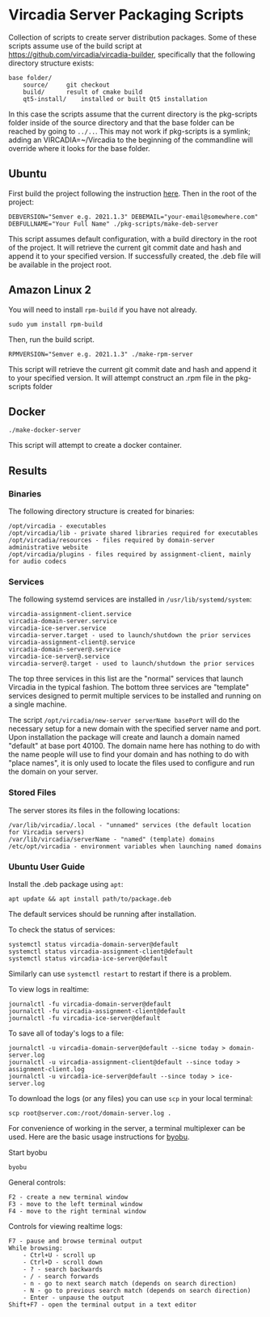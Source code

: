 # Vircadia Server Packaging Scripts

Collection of scripts to create server distribution packages. Some of these scripts assume
use of the build script at https://github.com/vircadia/vircadia-builder, specifically that
the following directory structure exists:

```
base folder/
	source/		git checkout
	build/		result of cmake build
	qt5-install/	installed or built Qt5 installation
```

In this case the scripts assume that the current directory is the pkg-scripts folder inside of the source directory
and that the base folder can be reached by going to `../..`. This may not work if pkg-scripts is a symlink; adding an VIRCADIA=~/Vircadia to the beginning of the commandline will override where it looks for the base folder.

## Ubuntu
First build the project following the instruction [here](../BUILD_LINUX.md).
Then in the root of the project:
```
DEBVERSION="Semver e.g. 2021.1.3" DEBEMAIL="your-email@somewhere.com" DEBFULLNAME="Your Full Name" ./pkg-scripts/make-deb-server
```
This script assumes default configuration, with a build directory in the root of the project.
It will retrieve the current git commit date and hash and append it to your specified version. If successfully created, the .deb file will be available in the project root.

## Amazon Linux 2

You will need to install `rpm-build` if you have not already.
```
sudo yum install rpm-build
```
Then, run the build script.
```
RPMVERSION="Semver e.g. 2021.1.3" ./make-rpm-server
```

This script will retrieve the current git commit date and hash and append it to your specified version.
It will attempt construct an .rpm file in the pkg-scripts folder

## Docker
```
./make-docker-server
```

This script will attempt to create a docker container.

## Results

### Binaries

The following directory structure is created for binaries:
```
/opt/vircadia - executables
/opt/vircadia/lib - private shared libraries required for executables
/opt/vircadia/resources - files required by domain-server administrative website
/opt/vircadia/plugins - files required by assignment-client, mainly for audio codecs
```

### Services

The following systemd services are installed in `/usr/lib/systemd/system`:
```
vircadia-assignment-client.service
vircadia-domain-server.service
vircadia-ice-server.service
vircadia-server.target - used to launch/shutdown the prior services
vircadia-assignment-client@.service
vircadia-domain-server@.service
vircadia-ice-server@.service
vircadia-server@.target - used to launch/shutdown the prior services
```

The top three services in this list are the "normal" services that launch Vircadia
in the typical fashion. The bottom three services are "template" services designed
to permit multiple services to be installed and running on a single machine.

The script `/opt/vircadia/new-server serverName basePort` will do the necessary
setup for a new domain with the specified server name and port. Upon installation
the package will create and launch a domain named "default" at base port 40100.
The domain name here has nothing to do with the name people will use to find your
domain and has nothing to do with "place names", it is only used to locate the files
used to configure and run the domain on your server.

### Stored Files

The server stores its files in the following locations:
```
/var/lib/vircadia/.local - "unnamed" services (the default location for Vircadia servers)
/var/lib/vircadia/serverName - "named" (template) domains
/etc/opt/vircadia - environment variables when launching named domains
```

### Ubuntu User Guide

Install the .deb package using `apt`:

```
apt update && apt install path/to/package.deb
```

The default services should be running after installation.

To check the status of services:
```
systemctl status vircadia-domain-server@default
systemctl status vircadia-assignment-client@default
systemctl status vircadia-ice-server@default
```
Similarly can use `systemctl restart` to restart if there is a problem.

To view logs in realtime:
```
journalctl -fu vircadia-domain-server@default
journalctl -fu vircadia-assignment-client@default
journalctl -fu vircadia-ice-server@default
```

To save all of today's logs to a file:
```
journalctl -u vircadia-domain-server@default --sicne today > domain-server.log
journalctl -u vircadia-assignment-client@default --since today > assignment-client.log
journalctl -u vircadia-ice-server@default --since today > ice-server.log
```

To download the logs (or any files) you can use `scp` in your local terminal:
```
scp root@server.com:/root/domain-server.log .
```

For convenience of working in the server, a terminal multiplexer can be used. Here are the basic usage instructions for [byobu](https://www.byobu.org).

Start byobu
```
byobu
```

General controls:
```
F2 - create a new terminal window
F3 - move to the left terminal window
F4 - move to the right terminal window
```

Controls for viewing realtime logs:
```
F7 - pause and browse terminal output
While browsing:
    - Ctrl+U - scroll up
    - Ctrl+D - scroll down
    - ? - search backwards
    - / - search forwards
    - n - go to next search match (depends on search direction)
    - N - go to previous search match (depends on search direction)
    - Enter - unpause the output
Shift+F7 - open the terminal output in a text editor
```
